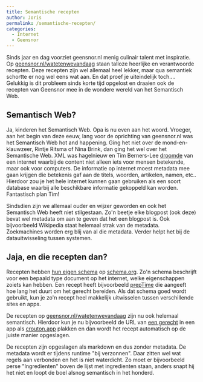 ```yaml
---
title: Semantische recepten
author: Joris
permalink: /semantische-recepten/
categories:
  - Internet
  - Geensnor
---
```




Sinds jaar en dag voorziet geensnor.nl menig culinair talent met inspiratie. Op [geensnor.nl/watetenwevandaag](https://www.geensnor.nl/watetenwevandaag) staan talloze heerlijke en verantwoorde recepten. Deze recepten zijn wel allemaal heel lekker, maar qua semantiek schortte er nog wel eens wat aan. En dat proef je uiteindelijk toch.... Gelukkig is dit probleem sinds korte tijd opgelost en draaien ook de recepten van Geensnor mee in de wondere wereld van het Semantisch Web.



## Semantisch Web?

Ja, kinderen het Semantisch Web. Opa is nu even aan het woord. Vroeger, aan het begin van deze eeuw, lang voor de oprichting van geensnor.nl was het Semantisch Web hot and happening. Ging het niet over de mond-en-klauwzeer, Rintje Ritsma of Nina Brink, dan ging het wel over het Semantische Web. XML was hagelnieuw en Tim Berners-Lee [droomde](https://www.youtube.com/watch?v=HeUrEh-nqtU) van een internet waarbij de content niet alleen iets voor mensen betekende, maar ook voor computers. De informatie op internet moest metadata mee gaan krijgen die betekenis gaf aan de titels, woorden, artikelen, namen, etc.. Hierdoor zou je het hele internet kunnen gaan gebruiken als een soort database waarbij alle beschikbare informatie gekoppeld kan worden. Fantastisch plan Tim! 

Sindsdien zijn we allemaal ouder en wijzer geworden en ook het Semantisch Web heeft niet stilgestaan. Zo'n beetje elke blogpost (ook deze) bevat wel metadata om aan te geven dat het een blogpost is. Ook bijvoorbeeld Wikipedia staat helemaal strak van de metadata. Zoekmachines worden erg blij van al die metadata. Verder helpt het bij de datauitwisseling tussen systemen.



## Jaja, en die recepten dan?

Recepten hebben [hun eigen schema](https://schema.org/Recipe) op [schema.org](schema.org). Zo'n schema beschrijft voor een bepaald type document op het internet, welke eigenschappen zoiets kan hebben. Een recept heeft bijvoorbeeld [prepTime](https://schema.org/prepTime) die aangeeft hoe lang het duurt om het gerecht bereiden. Als dat schema goed wordt gebruikt, kun je zo'n recept heel makkelijk uitwisselen tussen verschillende sites en apps.

De recepten op [geensnor.nl/watetenwevandaag](geensnor.nl/watetenwevandaag) zijn nu ook helemaal semantisch. Hierdoor kun je nu bijvoorbeeld de URL van [een gerecht](https://geensnor.nl/watetenwevandaag/detail.php?r=gnocchicourgettetomaat.md) in een app als [crouton.app](https://crouton.app) plakken en dan wordt het recept automatisch op de juiste manier opgeslagen. 

De recepten zijn opgeslagen als markdown en dus zonder metadata. De metadata wordt er tijdens runtime "bij verzonnen". Daar zitten wel wat regels aan verbonden en het is niet waterdicht. Zo moet er bijvoorbeeld perse "Ingredienten" boven de lijst met ingredienten staan, anders snapt hij het niet en loopt de boel alsnog semantisch in het honderd.